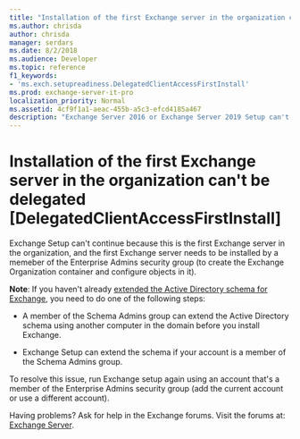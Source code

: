 ```yaml
---
title: "Installation of the first Exchange server in the organization can't be delegated [DelegatedClientAccessFirstInstall]"
ms.author: chrisda
author: chrisda
manager: serdars
ms.date: 8/2/2018
ms.audience: Developer
ms.topic: reference
f1_keywords:
- 'ms.exch.setupreadiness.DelegatedClientAccessFirstInstall'
ms.prod: exchange-server-it-pro
localization_priority: Normal
ms.assetid: 4cf9f1a1-aeac-455b-a5c3-efcd4185a467
description: "Exchange Server 2016 or Exchange Server 2019 Setup can't continue because the account doesn't have permission to install the first Exchange server in the organization."
---
```


# Installation of the first Exchange server in the organization can't be delegated [DelegatedClientAccessFirstInstall]

Exchange Setup can't continue because this is the first Exchange server in the organization, and the first Exchange server needs to be installed by a memeber of the Enterprise Admins security group (to create the Exchange Organization container and configure objects in it).
  
**Note**: If you haven't already [extended the Active Directory schema for Exchange](../prepare-ad-and-domains.md#step-1-extend-the-active-directory-schema), you need to do one of the following steps:

- A member of the Schema Admins group can extend the Active Directory schema using another computer in the domain before you install Exchange.

- Exchange Setup can extend the schema if your account is a member of the Schema Admins group.

To resolve this issue, run Exchange setup again using an account that's a member of the Enterprise Admins security group (add the current account or use a different account).
  
Having problems? Ask for help in the Exchange forums. Visit the forums at: [Exchange Server](https://go.microsoft.com/fwlink/p/?linkId=60612).
